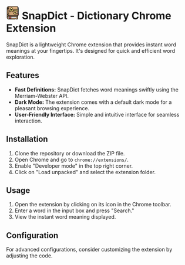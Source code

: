 # <img src="https://github.com/m3hu1/snapdict/blob/main/icon.png" width="36"> SnapDict - Dictionary Chrome Extension

SnapDict is a lightweight Chrome extension that provides instant word meanings at your fingertips. It's designed for quick and efficient word exploration.

## Features

- **Fast Definitions:** SnapDict fetches word meanings swiftly using the Merriam-Webster API.
- **Dark Mode:** The extension comes with a default dark mode for a pleasant browsing experience.
- **User-Friendly Interface:** Simple and intuitive interface for seamless interaction.

## Installation

1. Clone the repository or download the ZIP file.
2. Open Chrome and go to `chrome://extensions/`.
3. Enable "Developer mode" in the top right corner.
4. Click on "Load unpacked" and select the extension folder.

## Usage

1. Open the extension by clicking on its icon in the Chrome toolbar.
2. Enter a word in the input box and press "Search."
3. View the instant word meaning displayed.

## Configuration

For advanced configurations, consider customizing the extension by adjusting the code.
